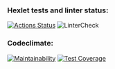 ### Hexlet tests and linter status:
[![Actions Status](https://github.com/usernamenumb1/frontend-project-lvl2/workflows/hexlet-check/badge.svg)](https://github.com/usernamenumb1/frontend-project-lvl2/actions)
![LinterCheck](https://github.com/usernamenumb1/frontend-project-lvl2/actions/workflows/github-actions.yml/badge.svg)
### Codeclimate:
[![Maintainability](https://api.codeclimate.com/v1/badges/51af18d88b0b1051acc1/maintainability)](https://codeclimate.com/github/usernamenumb1/frontend-project-lvl2/maintainability)
[![Test Coverage](https://api.codeclimate.com/v1/badges/51af18d88b0b1051acc1/test_coverage)](https://codeclimate.com/github/usernamenumb1/frontend-project-lvl2/test_coverage)
